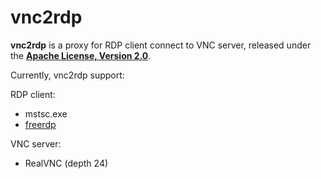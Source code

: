 vnc2rdp
=======

**vnc2rdp** is a proxy for RDP client connect to VNC server, released under the [**Apache License, Version 2.0**](http://www.apache.org/licenses/LICENSE-2.0).

Currently, vnc2rdp support:

RDP client:

* mstsc.exe
* [freerdp](http://www.freerdp.com/)

VNC server:

* RealVNC (depth 24)
